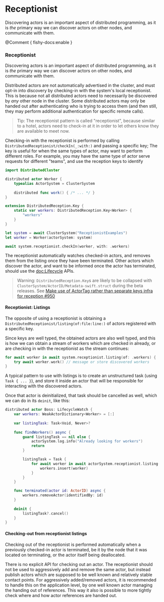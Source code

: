 # Receptionist

Discovering actors is an important aspect of distributed programming, as it is _the_ primary way we can discover actors on other nodes,
and communicate with them.

@Comment { 
    fishy-docs:enable
}

### Receptionist

Discovering actors is an important aspect of distributed programming, as it is _the_ primary way we can discover actors on other nodes,
and communicate with them.

Distributed actors are not automatically advertised in the cluster, and must opt-in into discovery by checking-in with the system's local
receptionist. This is because not all distributed actors need to necessarily be discovered by _any_ other node in the cluster. 
Some distributed actors may only be handed out after authenticating who is trying to access them (and then still, they may perform
additional authentication for specific remote calls).

> Tip: The receptionist pattern is called "receptionist", because similar to a hotel, actors need to check-in at it in
> order to let others know they are available to meet now.
 
Checking-in with the receptionist is performed by calling ``DistributedReceptionist/checkIn(_:with:)`` and passing a 
specific key; The key is useful for when the same types of actor, may want to perform different roles. For example, you may
have the same type of actor serve requests for different "teams", and use the reception keys to identify 

```swift
import DistributedCluster

distributed actor Worker {
    typealias ActorSystem = ClusterSystem
    
    distributed func work() { /* ... */ }
}

extension DistributedReception.Key {
    static var workers: DistributedReception.Key<Worker> {
        "workers"
    }
}
```

```swift
let system = await ClusterSystem("ReceptionistExamples")
let worker = Worker(actorSystem: system)
```

```swift
await system.receptionist.checkIn(worker, with: .workers) 
```

The receptionist automatically watches checked-in actors, and removes them from the listing once they have been terminated.
Other actors which discover the actor, and want to be informed once the actor has terminated, should use the <doc:Lifecycle> APIs.

> Warning: `DistributedReception.Key`s are likely to be collapsed with ``ClusterSystem/ActorID/Metadata-swift.struct`` during the beta releases.
> See [Make use of ActorTag rather than separate keys infra for reception #950](https://github.com/apple/swift-distributed-actors/issues/950)

#### Receptionist: Listings

The opposite of using a receptionist is obtaining a ``DistributedReceptionist/listing(of:file:line:)`` of actors registered with a specific key.

Since keys are well typed, the obtained actors are also well typed, and this is how we can obtain a stream of workers which are checked in already, or are checking in with the receptionist as the stream continues:

```swift
for await worker in await system.receptionist.listing(of: .workers) {
    try await worker.work() // message or store discovered workers
}
```

A typical pattern to use with listings is to create an unstructured task (using `Task { ... }`),
and store it inside an actor that will be responsible for interacting with the discovered actors.

Once that actor is deinitialized, that task should be cancelled as well, which we can do in its `deinit`, like this:

```swift
distributed actor Boss: LifecycleWatch { 
    var workers: WeakActorDictionary<Worker> = [:]
    
    var listingTask: Task<Void, Never>?
    
    func findWorkers() async {
        guard listingTask == nil else {
            actorSystem.log.info("Already looking for workers")
            return
        }

        listingTask = Task {
            for await worker in await actorSystem.receptionist.listing(of: .workers) {
                workers.insert(worker)
            }
        }
    }

    func terminated(actor id: ActorID) async {
        workers.removeActor(identifiedBy: id)
    }
    
    deinit {
        listingTask?.cancel()
    }
}
```

#### Checking-out from receptionist listings

Checking out of the receptionist is performed automatically when a previously checked-in actor is terminated,
be it by the node that it was located on terminating, or the actor itself being deallocated.

There is no explicit API for checking out an actor. The receptionist should not be used to aggressively add and remove the same actor, but instead publish actors which are supposed to be well known and relatively stable contact points. For aggressively added/removed actors, it is recommended to handle this on the application level, by one well known actor managing the handing out of references. This way it also is possible to more tightly check where and how actor references are handed out. 
